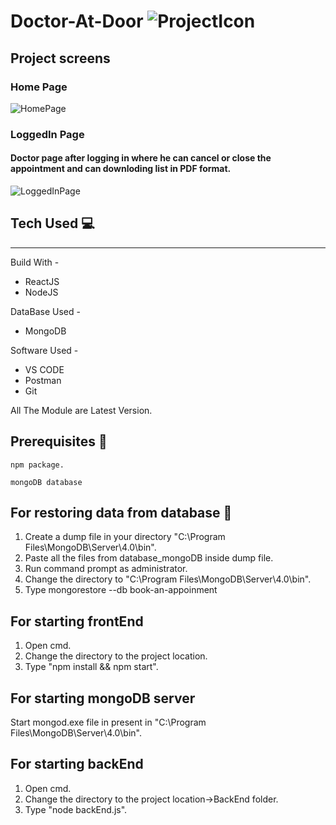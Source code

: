 # Doctor-At-Door ![ProjectIcon](https://user-images.githubusercontent.com/70605330/94073546-4abead80-fe15-11ea-809d-01e079ca83ab.jpeg)

## Project screens
 ### Home Page
![HomePage](https://user-images.githubusercontent.com/70605330/94069809-d254ee00-fe0e-11ea-90f8-af68fcbb0378.png)
  ### LoggedIn Page
  #### Doctor page after logging in where he can cancel or close the appointment and can downloding list in PDF format.
![LoggedInPage](https://user-images.githubusercontent.com/70605330/94069948-10eaa880-fe0f-11ea-8763-6241d708a0e0.png)

## Tech Used :computer:
--------------------------
Build With - 
* ReactJS
* NodeJS

DataBase Used -
* MongoDB

Software Used -
* VS CODE 
* Postman
* Git

All The Module are Latest Version.

## Prerequisites :pencil:
```
npm package.
```
```
mongoDB database
```

## For restoring data from database :key:
1. Create a dump file in your directory "C:\Program Files\MongoDB\Server\4.0\bin".
2. Paste all the files from database_mongoDB inside dump file.
3. Run command prompt as administrator.
4. Change the directory to "C:\Program Files\MongoDB\Server\4.0\bin".
5. Type mongorestore --db book-an-appoinment

## For starting frontEnd
1. Open cmd.
2. Change the directory to the project location.
3. Type "npm install && npm start".

## For starting mongoDB server
Start mongod.exe file in present in "C:\Program Files\MongoDB\Server\4.0\bin".

## For starting backEnd
1. Open cmd.
2. Change the directory to the project location->BackEnd folder.
3. Type "node backEnd.js".




